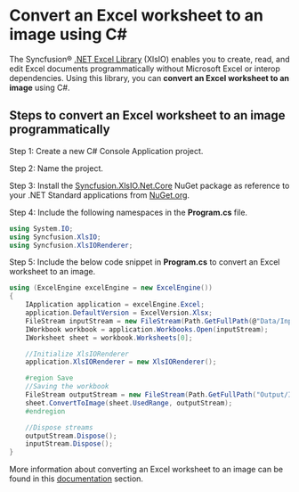 # Convert an Excel worksheet to an image using C#

The Syncfusion&reg; [.NET Excel Library](https://www.syncfusion.com/document-processing/excel-framework/net/excel-library) (XlsIO) enables you to create, read, and edit Excel documents programmatically without Microsoft Excel or interop dependencies. Using this library, you can **convert an Excel worksheet to an image** using C#.

## Steps to convert an Excel worksheet to an image programmatically

Step 1: Create a new C# Console Application project.

Step 2: Name the project.

Step 3: Install the [Syncfusion.XlsIO.Net.Core](https://www.nuget.org/packages/Syncfusion.XlsIO.Net.Core) NuGet package as reference to your .NET Standard applications from [NuGet.org](https://www.nuget.org).

Step 4: Include the following namespaces in the **Program.cs** file.
```csharp
using System.IO;
using Syncfusion.XlsIO;
using Syncfusion.XlsIORenderer;
``` 

Step 5: Include the below code snippet in **Program.cs** to convert an Excel worksheet to an image.
```csharp
using (ExcelEngine excelEngine = new ExcelEngine())
{
	IApplication application = excelEngine.Excel;
	application.DefaultVersion = ExcelVersion.Xlsx;
	FileStream inputStream = new FileStream(Path.GetFullPath(@"Data/InputTemplate.xlsx"), FileMode.Open, FileAccess.Read);
	IWorkbook workbook = application.Workbooks.Open(inputStream);
	IWorksheet sheet = workbook.Worksheets[0];

	//Initialize XlsIORenderer
	application.XlsIORenderer = new XlsIORenderer();

	#region Save
	//Saving the workbook
	FileStream outputStream = new FileStream(Path.GetFullPath("Output/Image.png"), FileMode.Create, FileAccess.Write);
	sheet.ConvertToImage(sheet.UsedRange, outputStream);
	#endregion

	//Dispose streams
	outputStream.Dispose();
	inputStream.Dispose();
}
```

More information about converting an Excel worksheet to an image can be found in this [documentation](https://help.syncfusion.com/document-processing/excel/conversions/excel-to-image/overview#save-as-stream) section.